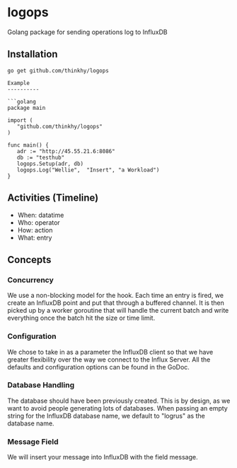 # logops
Golang package for sending operations log to InfluxDB

Installation
---------------
  
```shell
go get github.com/thinkhy/logops

Example
----------

```golang
package main

import (
   "github.com/thinkhy/logops"
)

func main() {
   adr := "http://45.55.21.6:8086"
   db := "testhub"
   logops.Setup(adr, db)
   logops.Log("Wellie",  "Insert", "a Workload")
}
```

Activities (Timeline)
-----------------------
  - When: datatime
  - Who:  operator
  - How:  action
  - What: entry

Concepts
------------------

### Concurrency

We use a non-blocking model for the hook. Each time an entry is fired, we create an InfluxDB point and put that through a buffered channel. It is then picked up by a worker goroutine that will handle the current batch and write everything once the batch hit the size or time limit. 

### Configuration

We chose to take in as a parameter the InfluxDB client so that we have greater flexibility over the way we connect to the Influx Server.
All the defaults and configuration options can be found in the GoDoc.

### Database Handling

The database should have been previously created. This is by design, as we want to avoid people generating lots of databases.
When passing an empty string for the InfluxDB database name, we default to "logrus" as the database name.

### Message Field

We will insert your message into InfluxDB with the field message.

